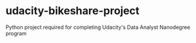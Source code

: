 # udacity-bikeshare-project
Python project required for completing Udacity's Data Analyst Nanodegree program
